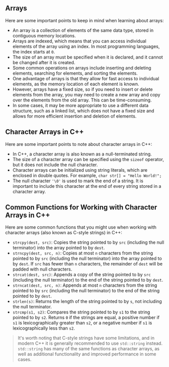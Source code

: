 ## Arrays

Here are some important points to keep in mind when learning about arrays:

- An array is a collection of elements of the same data type, stored in contiguous memory locations.
- Arrays are indexed, which means that you can access individual elements of the array using an index. In most programming languages, the index starts at `0`.
- The size of an array must be specified when it is declared, and it cannot be changed after it is created.
- Some common operations on arrays include inserting and deleting elements, searching for elements, and sorting the elements.
- One advantage of arrays is that they allow for fast access to individual elements, as the memory location of each element is known.
- However, arrays have a fixed size, so if you need to insert or delete elements from the array, you may need to create a new array and copy over the elements from the old array. This can be time-consuming.
- In some cases, it may be more appropriate to use a different data structure, such as a linked list, which does not have a fixed size and allows for more efficient insertion and deletion of elements.

## Character Arrays in C++

Here are some important points to note about character arrays in C++:

- In C++, a character array is also known as a null-terminated string.
- The size of a character array can be specified using the `sizeof` operator, but it does not include the null character.
- Character arrays can be initialized using string literals, which are enclosed in double quotes. For example, `char str[] = "Hello World!";`
- The null character `'\0'` is used to mark the end of a string. It is important to include this character at the end of every string stored in a character array.

## Common Functions for Working with Character Arrays in C++

Here are some common functions that you might use when working with character arrays (also known as C-style strings) in C++:

- `strcpy(dest, src)`: Copies the string pointed to by `src` (including the null terminator) into the array pointed to by `dest`.
- `strncpy(dest, src, n)`: Copies at most `n` characters from the string pointed to by `src` (including the null terminator) into the array pointed to by `dest`. If `src` has fewer than `n` characters, the remainder of `dest` will be padded with null characters.
- `strcat(dest, src)`: Appends a copy of the string pointed to by `src` (including the null terminator) to the end of the string pointed to by `dest`.
- `strncat(dest, src, n)`: Appends at most `n` characters from the string pointed to by `src` (including the null terminator) to the end of the string pointed to by `dest`.
- `strlen(s)`: Returns the length of the string pointed to by `s`, not including the null terminator.
- `strcmp(s1, s2)`: Compares the string pointed to by `s1` to the string pointed to by `s2`. Returns `0` if the strings are equal, a positive number if `s1` is lexicographically greater than `s2`, or a negative number if `s1` is lexicographically less than `s2`.

> It's worth noting that C-style strings have some limitations, and in modern C++ it is generally recommended to use `std::string` instead. `std::string` has many of the same functions as character arrays, as well as additional functionality and improved performance in some cases.